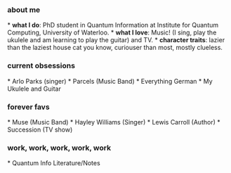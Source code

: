 <h3> about me </h3>
* <b>what I do</b>: PhD student in Quantum Information at Institute for Quantum Computing, University of Waterloo.
* <b>what I love</b>: Music! (I sing, play the ukulele and am learning to play the guitar) and TV.
* <b>character traits</b>: lazier than the laziest house cat you know, curiouser than most, mostly clueless.

<h3> current obsessions </h3>
* Arlo Parks (singer)
* Parcels (Music Band)
* Everything German
* My Ukulele and Guitar

<h3> forever favs </h3>
* Muse (Music Band)
* Hayley Williams (Singer)
* Lewis Carroll (Author)
* Succession (TV show)

<h3> work, work, work, work, work </h3>
* Quantum Info Literature/Notes
